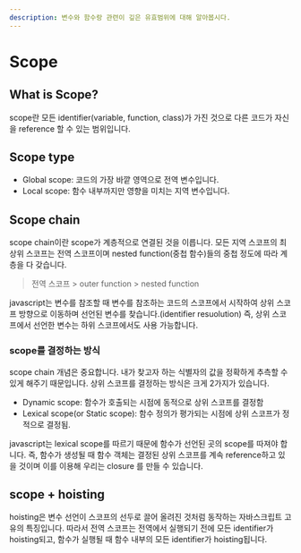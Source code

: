 ```yaml
---
description: 변수와 함수랑 관련이 깊은 유효범위에 대해 알아봅시다.
---
```


# Scope

## What is Scope?

scope란 모든 identifier\(variable, function, class\)가 가진 것으로 다른 코드가 자신을 reference 할 수 있는 범위입니다.

## Scope type

* Global scope: 코드의 가장 바깥 영역으로 전역 변수입니다.
* Local scope: 함수 내부까지만 영향을 미치는 지역 변수입니다.

## Scope chain

scope chain이란 scope가 계층적으로 연결된 것을 이릅니다. 모든 지역 스코프의 최상위 스코프는 전역 스코프이며 nested function\(중첩 함수\)들의 중첩 정도에 따라 계층을 다 갖습니다.

> 전역 스코프 &gt; outer function &gt; nested function

javascript는 변수를 참조할 때 변수를 참조하는 코드의 스코프에서 시작하여 상위 스코프 방향으로 이동하며 선언된 변수를 찾습니다.\(identifier resuolution\) 즉, 상위 스코프에서 선언한 변수는 하위 스코프에서도 사용 가능합니다. 

### scope를 결정하는 방식

scope chain 개념은 중요합니다. 내가 찾고자 하는 식별자의 값을 정확하게 추측할 수 있게 해주기 때문입니다. 상위 스코프를 결정하는 방식은 크게 2가지가 있습니다.

* Dynamic scope: 함수가 호출되는 시점에 동적으로 상위 스코프를 결정함
* Lexical scope\(or Static scope\): 함수 정의가 평가되는 시점에 상위 스코프가 정적으로 결정됨.

javascript는 lexical scope를 따르기 때문에 함수가 선언된 곳의 scope를 따져야 합니다. 즉, 함수가 생성될 때 함수 객체는 결정된 상위 스코프를 계속 reference하고 있을 것이며 이를 이용해 우리는 closure 를 만들 수 있습니다.

## scope + hoisting

hoisting은 변수 선언이 스코프의 선두로 끌어 올려진 것처럼 동작하는 자바스크립트 고유의 특징입니다. 따라서 전역 스코프는 전역에서 실행되기 전에 모든 identifier가 hoisting되고, 함수가 실행될 때 함수 내부의 모든 identifier가 hoisting됩니다.

